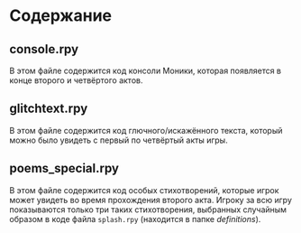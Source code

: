 # Содержание

## console.rpy
В этом файле содержится код консоли Моники, которая появляется в конце второго и четвёртого актов.

## glitchtext.rpy
В этом файле содержится код глючного/искажённого текста, который можно было увидеть с первый по четвёртый акты игры.

## poems_special.rpy
В этом файле содержится код особых стихотворений, которые игрок может увидеть во время прохождения второго акта. Игроку за всю игру показываются только три таких стихотворения, выбранных случайным образом в коде файла `splash.rpy` (находится в папке *definitions*).
